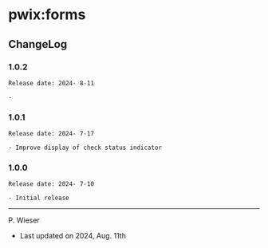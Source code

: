 # pwix:forms

## ChangeLog

### 1.0.2

    Release date: 2024- 8-11

    - 

### 1.0.1

    Release date: 2024- 7-17

    - Improve display of check status indicator

### 1.0.0

    Release date: 2024- 7-10

    - Initial release

---
P. Wieser
- Last updated on 2024, Aug. 11th
